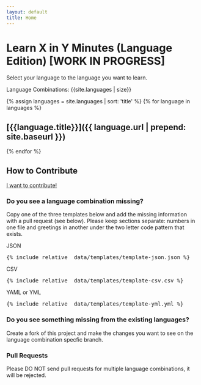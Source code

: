 ```yaml
---
layout: default
title: Home
---
```


# Learn X in Y Minutes (Language Edition) [WORK IN PROGRESS]

Select your language to the language you want to learn.

Language Combinations: {{site.languages | size}}

{% assign languages = site.languages | sort: 'title' %}
{% for language in languages %}

## [{{language.title}}]({{ language.url | prepend: site.baseurl }})

{% endfor %}

## How to Contribute

[I want to contribute!](https://github.com/wboka/learnxinyminutes-language-edition/blob/master/.github/contributing.md)

### Do you see a language combination missing?

Copy one of the three templates below and add the missing information with a pull request (see below). Please keep sections separate: numbers in one file and greetings in another under the two letter code pattern that exists.

JSON

<pre>{% include_relative _data/templates/template-json.json %}</pre>

CSV

<pre>{% include_relative _data/templates/template-csv.csv %}</pre>

YAML or YML

<pre>{% include_relative _data/templates/template-yml.yml %}</pre>

### Do you see something missing from the existing languages?

Create a fork of this project and make the changes you want to see on the language combination specfic branch.

### Pull Requests

Please DO NOT send pull requests for multiple language combinations, it will be rejected.
